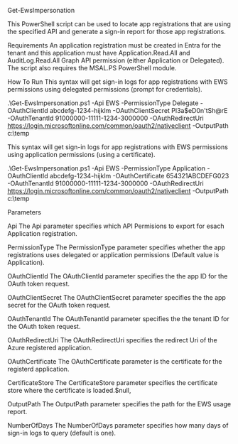 Get-EwsImpersonation

This PowerShell script can be used to locate app registrations that are using the specified API and generate a sign-in report for those app registrations.

Requirements
An application registration must be created in Entra for the tenant and this application must have Application.Read.All and AuditLog.Read.All Graph API permission (either Application or Delegated). The script also requires the MSAL.PS PowerShell module.

How To Run
This syntax will get sign-in logs for app registrations with EWS permissions using delegated permissions (prompt for credentials).

.\Get-EwsImpersonation.ps1 -Api EWS -PermissionType Delegate -OAuthClientId abcdefg-1234-hijklm -OAuthClientSecret Pl3a$eD0n'tSh@rE -OAuthTenantId 91000000-11111-1234-3000000 -OAuthRedirectUri https://login.microsoftonline.com/common/oauth2/nativeclient -OutputPath c:\temp

This syntax will get sign-in logs for app registrations with EWS permissions using application permissions (using a certificate).

.\Get-EwsImpersonation.ps1 -Api EWS -PermissionType Application -OAuthClientId abcdefg-1234-hijklm -OAuthCertificate 654321ABCDEFG023 -OAuthTenantId 91000000-11111-1234-3000000 -OAuthRedirectUri https://login.microsoftonline.com/common/oauth2/nativeclient -OutputPath c:\temp


Parameters

Api
The Api parameter specifies which API Permisions to export for esach Application registration.

PermissionType
The PermissionType parameter specifies whether the app registrations uses delegated or application permissions (Default value is Application).

OAuthClientId
The OAuthClientId parameter specifies the the app ID for the OAuth token request.

OAuthClientSecret
The OAuthClientSecret parameter specifies the the app secret for the OAuth token request.

OAuthTenantId
The OAuthTenantId parameter specifies the the tenant ID for the OAuth token request.

OAuthRedirectUri
The OAuthRedirectUri specifies the redirect Uri of the Azure registered application.

OAuthCertificate
The OAuthCertificate parameter is the certificate for the registerd application.

CertificateStore
The CertificateStore parameter specifies the certificate store where the certificate is loaded.$null,

OutputPath
The OutputPath parameter specifies the path for the EWS usage report.

NumberOfDays
The NumberOfDays parameter specifies how many days of sign-in logs to query (default is one).
